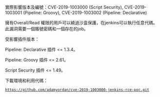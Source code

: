 <languages  /> 實際影響版本及編號：CVE-2019-1003000 (Script Security), CVE-2019-1003001 (Pipeline: Groovy), CVE-2019-1003002 (Pipeline: Declarative)

擁有Overall/Read 權限的用戶可以繞過沙盒保護，在jenkins可以執行任意代碼。此漏洞需要一個賬號密碼和一個存在的job。

受影響插件版本：

Pipeline: Declarative 插件 \<= 1.3.4。

Pipeline: Groovy 插件 \<= 2.61。

Script Security 插件 \<= 1.49。

下載環境和利用代碼：

[`https://github.com/adamyordan/cve-2019-1003000-jenkins-rce-poc.git`](https://github.com/adamyordan/cve-2019-1003000-jenkins-rce-poc.git)